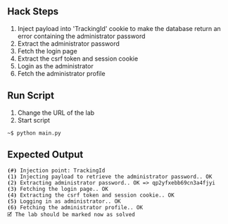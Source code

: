 ## Hack Steps

1. Inject payload into 'TrackingId' cookie to make the database return an error containing the administrator password
2. Extract the administrator password
3. Fetch the login page
4. Extract the csrf token and session cookie
5. Login as the administrator
6. Fetch the administrator profile

## Run Script

1. Change the URL of the lab
2. Start script

```
~$ python main.py
```

## Expected Output

```
⦗#⦘ Injection point: TrackingId
⦗1⦘ Injecting payload to retrieve the administrator password.. OK
⦗2⦘ Extracting administrator password.. OK => qp2yfxebb69cn3a4fjyi
⦗3⦘ Fetching the login page.. OK
⦗4⦘ Extracting the csrf token and session cookie.. OK
⦗5⦘ Logging in as administrator.. OK
⦗6⦘ Fetching the administrator profile.. OK
🗹 The lab should be marked now as solved
```
